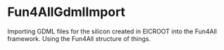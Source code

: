 # Fun4AllGdmlImport

Importing GDML files for the silicon created in EICROOT into the Fun4All framework.
Using the Fun4All structure of things.